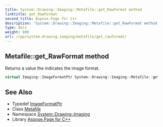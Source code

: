 ```yaml
---
title: System::Drawing::Imaging::Metafile::get_RawFormat method
linktitle: get_RawFormat
second_title: Aspose.Page for C++
description: 'System::Drawing::Imaging::Metafile::get_RawFormat method. Returns a value the indicates the image format in C++.'
type: docs
weight: 800
url: /cpp/system.drawing.imaging/metafile/get_rawformat/
---
```

## Metafile::get_RawFormat method


Returns a value the indicates the image format.

```cpp
virtual Imaging::ImageFormatPtr System::Drawing::Imaging::Metafile::get_RawFormat() const override
```

## See Also

* Typedef [ImageFormatPtr](../../imageformatptr/)
* Class [Metafile](../)
* Namespace [System::Drawing::Imaging](../../)
* Library [Aspose.Page for C++](../../../)
